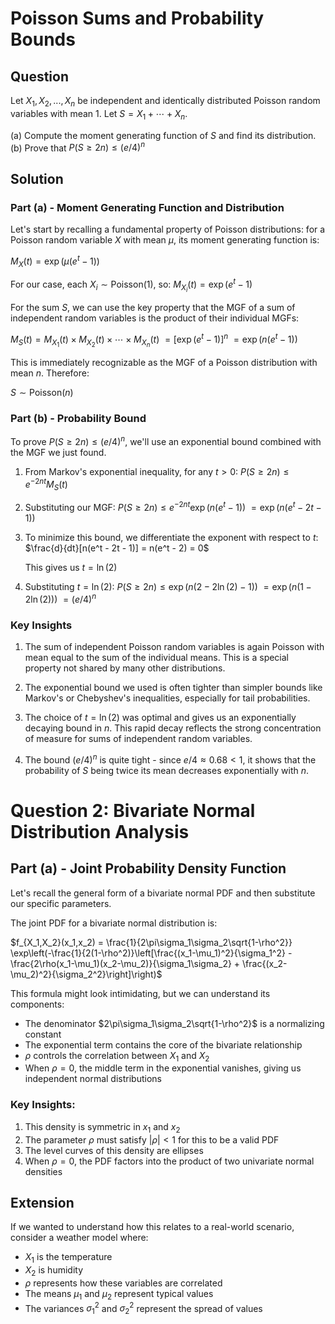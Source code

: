 # Poisson Sums and Probability Bounds

## Question

Let $X_1, X_2, ..., X_n$ be independent and identically distributed Poisson random variables with mean 1. Let $S = X_1 + \cdots + X_n$.

(a) Compute the moment generating function of $S$ and find its distribution.
(b) Prove that $P(S \geq 2n) \leq (e/4)^n$

## Solution

### Part (a) - Moment Generating Function and Distribution

Let's start by recalling a fundamental property of Poisson distributions: for a Poisson random variable $X$ with mean $\mu$, its moment generating function is:

$M_X(t) = \exp(\mu(e^t - 1))$

For our case, each $X_i \sim \text{Poisson}(1)$, so:
$M_{X_i}(t) = \exp(e^t - 1)$

For the sum $S$, we can use the key property that the MGF of a sum of independent random variables is the product of their individual MGFs:

$M_S(t) = M_{X_1}(t) \times M_{X_2}(t) \times \cdots \times M_{X_n}(t)$
$= [\exp(e^t - 1)]^n$
$= \exp(n(e^t - 1))$

This is immediately recognizable as the MGF of a Poisson distribution with mean $n$. Therefore:

$S \sim \text{Poisson}(n)$

### Part (b) - Probability Bound

To prove $P(S \geq 2n) \leq (e/4)^n$, we'll use an exponential bound combined with the MGF we just found.

1. From Markov's exponential inequality, for any $t > 0$:
   $P(S \geq 2n) \leq e^{-2nt}M_S(t)$

2. Substituting our MGF:
   $P(S \geq 2n) \leq e^{-2nt}\exp(n(e^t - 1))$
   $= \exp(n(e^t - 2t - 1))$

3. To minimize this bound, we differentiate the exponent with respect to $t$:
   $\frac{d}{dt}[n(e^t - 2t - 1)] = n(e^t - 2) = 0$

   This gives us $t = \ln(2)$

4. Substituting $t = \ln(2)$:
   $P(S \geq 2n) \leq \exp(n(2 - 2\ln(2) - 1))$
   $= \exp(n(1 - 2\ln(2)))$
   $= (e/4)^n$

### Key Insights

1. The sum of independent Poisson random variables is again Poisson with mean equal to the sum of the individual means. This is a special property not shared by many other distributions.

2. The exponential bound we used is often tighter than simpler bounds like Markov's or Chebyshev's inequalities, especially for tail probabilities.

3. The choice of $t = \ln(2)$ was optimal and gives us an exponentially decaying bound in $n$. This rapid decay reflects the strong concentration of measure for sums of independent random variables.

4. The bound $(e/4)^n$ is quite tight - since $e/4 \approx 0.68 < 1$, it shows that the probability of $S$ being twice its mean decreases exponentially with $n$.

# Question 2: Bivariate Normal Distribution Analysis

## Part (a) - Joint Probability Density Function

Let's recall the general form of a bivariate normal PDF and then substitute our specific parameters.

The joint PDF for a bivariate normal distribution is:

$f_{X_1,X_2}(x_1,x_2) = \frac{1}{2\pi\sigma_1\sigma_2\sqrt{1-\rho^2}} \exp\left(-\frac{1}{2(1-\rho^2)}\left[\frac{(x_1-\mu_1)^2}{\sigma_1^2} - \frac{2\rho(x_1-\mu_1)(x_2-\mu_2)}{\sigma_1\sigma_2} + \frac{(x_2-\mu_2)^2}{\sigma_2^2}\right]\right)$

This formula might look intimidating, but we can understand its components:

- The denominator $2\pi\sigma_1\sigma_2\sqrt{1-\rho^2}$ is a normalizing constant
- The exponential term contains the core of the bivariate relationship
- $\rho$ controls the correlation between $X_1$ and $X_2$
- When $\rho = 0$, the middle term in the exponential vanishes, giving us independent normal distributions

### Key Insights:

1. This density is symmetric in $x_1$ and $x_2$
2. The parameter $\rho$ must satisfy $|\rho| < 1$ for this to be a valid PDF
3. The level curves of this density are ellipses
4. When $\rho = 0$, the PDF factors into the product of two univariate normal densities

## Extension

If we wanted to understand how this relates to a real-world scenario, consider a weather model where:

- $X_1$ is the temperature
- $X_2$ is humidity
- $\rho$ represents how these variables are correlated
- The means $\mu_1$ and $\mu_2$ represent typical values
- The variances $\sigma_1^2$ and $\sigma_2^2$ represent the spread of values
